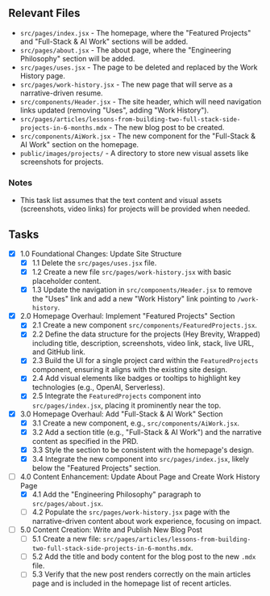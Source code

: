 ## Relevant Files

- `src/pages/index.jsx` - The homepage, where the "Featured Projects" and "Full-Stack & AI Work" sections will be added.
- `src/pages/about.jsx` - The about page, where the "Engineering Philosophy" section will be added.
- `src/pages/uses.jsx` - The page to be deleted and replaced by the Work History page.
- `src/pages/work-history.jsx` - The new page that will serve as a narrative-driven resume.
- `src/components/Header.jsx` - The site header, which will need navigation links updated (removing "Uses", adding "Work History").
- `src/pages/articles/lessons-from-building-two-full-stack-side-projects-in-6-months.mdx` - The new blog post to be created.
- `src/components/AiWork.jsx` - The new component for the "Full-Stack & AI Work" section on the homepage.
- `public/images/projects/` - A directory to store new visual assets like screenshots for projects.

### Notes

- This task list assumes that the text content and visual assets (screenshots, video links) for projects will be provided when needed.

## Tasks

- [x] 1.0 Foundational Changes: Update Site Structure
  - [x] 1.1 Delete the `src/pages/uses.jsx` file.
  - [x] 1.2 Create a new file `src/pages/work-history.jsx` with basic placeholder content.
  - [x] 1.3 Update the navigation in `src/components/Header.jsx` to remove the "Uses" link and add a new "Work History" link pointing to `/work-history`.

- [x] 2.0 Homepage Overhaul: Implement "Featured Projects" Section
  - [x] 2.1 Create a new component `src/components/FeaturedProjects.jsx`.
  - [x] 2.2 Define the data structure for the projects (Hey Brevity, Wrapped) including title, description, screenshots, video link, stack, live URL, and GitHub link.
  - [x] 2.3 Build the UI for a single project card within the `FeaturedProjects` component, ensuring it aligns with the existing site design.
  - [x] 2.4 Add visual elements like badges or tooltips to highlight key technologies (e.g., OpenAI, Serverless).
  - [x] 2.5 Integrate the `FeaturedProjects` component into `src/pages/index.jsx`, placing it prominently near the top.

- [x] 3.0 Homepage Overhaul: Add "Full-Stack & AI Work" Section
  - [x] 3.1 Create a new component, e.g., `src/components/AiWork.jsx`.
  - [x] 3.2 Add a section title (e.g., "Full-Stack & AI Work") and the narrative content as specified in the PRD.
  - [x] 3.3 Style the section to be consistent with the homepage's design.
  - [x] 3.4 Integrate the new component into `src/pages/index.jsx`, likely below the "Featured Projects" section.

- [ ] 4.0 Content Enhancement: Update About Page and Create Work History Page
  - [x] 4.1 Add the "Engineering Philosophy" paragraph to `src/pages/about.jsx`.
  - [ ] 4.2 Populate the `src/pages/work-history.jsx` page with the narrative-driven content about work experience, focusing on impact.

- [ ] 5.0 Content Creation: Write and Publish New Blog Post
  - [ ] 5.1 Create a new file: `src/pages/articles/lessons-from-building-two-full-stack-side-projects-in-6-months.mdx`.
  - [ ] 5.2 Add the title and body content for the blog post to the new `.mdx` file.
  - [ ] 5.3 Verify that the new post renders correctly on the main articles page and is included in the homepage list of recent articles. 